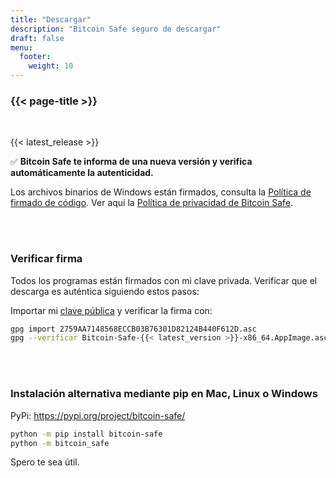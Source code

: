 ```yaml
---
title: "Descargar"
description: "Bitcoin Safe seguro de descargar"
draft: false
menu:
  footer:
    weight: 10
---
```



### {{< page-title >}} 

<br>

{{< latest_release >}}

 

✅ **Bitcoin Safe te informa de una nueva versión y verifica automáticamente la autenticidad.**



Los archivos binarios de Windows están firmados, consulta la [Política de firmado de código](/es/code-signing-policy). Ver aquí la  [Política de privacidad de Bitcoin Safe](/es/code-signing-policy).



<br>
<br>

### **Verificar firma**

Todos los programas están firmados con mi clave privada. Verificar que el descarga es auténtica siguiendo estos pasos:

Importar mi [clave pública](https://keys.openpgp.org/vks/v1/by-fingerprint/2759AA7148568ECCB03B76301D82124B440F612D) y verificar la firma con:
```bash
gpg import 2759AA7148568ECCB03B76301D82124B440F612D.asc
gpg --verificar Bitcoin-Safe-{{< latest_version >}}-x86_64.AppImage.asc
```

 

<br>

<br>

### **Instalación alternativa mediante pip en Mac, Linux o Windows**
PyPi: https://pypi.org/project/bitcoin-safe/
```bash
python -m pip install bitcoin-safe
python -m bitcoin_safe
```
Spero te sea útil.


